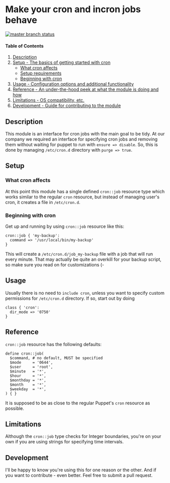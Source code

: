 # Make your cron and incron jobs behave

[![master branch status](https://travis-ci.org/pegasd/puppet-cron.svg?branch=master)](https://travis-ci.org/pegasd/puppet-cron)

#### Table of Contents

1. [Description](#description)
1. [Setup - The basics of getting started with cron](#setup)
    * [What cron affects](#what-cron-affects)
    * [Setup requirements](#setup-requirements)
    * [Beginning with cron](#beginning-with-cron)
1. [Usage - Configuration options and additional functionality](#usage)
1. [Reference - An under-the-hood peek at what the module is doing and how](#reference)
1. [Limitations - OS compatibility, etc.](#limitations)
1. [Development - Guide for contributing to the module](#development)

## Description

This module is an interface for cron jobs with the main goal to be tidy. At
our company we required an interface for specifying cron jobs and removing them
without waiting for puppet to run with `ensure => disable`. So, this is done by
managing `/etc/cron.d` directory with `purge => true`.

## Setup

### What cron affects

At this point this module has a single defined `cron::job` resource type which works similar
to the regular `cron` resource, but instead of managing user's cron, it creates a file in
`/etc/cron.d`.

### Beginning with cron

Get up and running by using `cron::job` resource like this:
```puppet
cron::job { 'my-backup':
  command => '/usr/local/bin/my-backup'
}
```
This will create a `/etc/cron.d/job_my-backup` file with a job that will run every minute.
That may actually be quite an overkill for your backup script, so make sure you read on
for customizations (-

## Usage

Usually there is no need to `include cron`, unless you want to specify custom permissions
for `/etc/cron.d` directory. If so, start out by doing
```puppet
class { 'cron':
  dir_mode => '0750'
}
```

## Reference

`cron::job` resource has the following defaults:
```puppet
define cron::job(
  $command, # no default, MUST be specified
  $mode     = '0644',
  $user     = 'root',
  $minute   = '*',
  $hour     = '*',
  $monthday = '*',
  $month    = '*',
  $weekday  = '*',
) { }
```
It is supposed to be as close to the regular Puppet's `cron` resource
as possible.

## Limitations

Although the `cron::job` type checks for Integer boundaries, you're on your own
if you are using strings for specifying time intervals.

## Development

I'll be happy to know you're using this for one reason or the other. And if you want to
contribute - even better. Feel free to submit a pull request.
